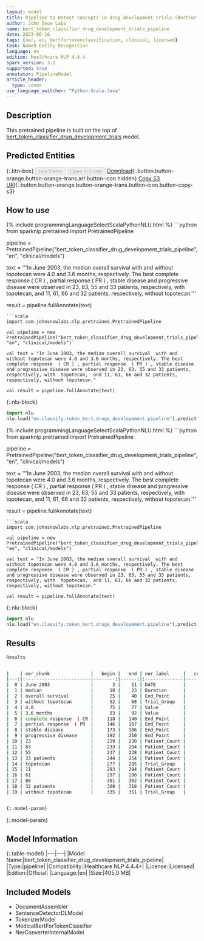 ```yaml
---
layout: model
title: Pipeline to Detect concepts in drug development trials (BertForTokenClassification)
author: John Snow Labs
name: bert_token_classifier_drug_development_trials_pipeline
date: 2023-06-16
tags: [ner, en, bertfortokenclassification, clinical, licensed]
task: Named Entity Recognition
language: en
edition: Healthcare NLP 4.4.4
spark_version: 3.2
supported: true
annotator: PipelineModel
article_header:
  type: cover
use_language_switcher: "Python-Scala-Java"
---
```


## Description

This pretrained pipeline is built on the top of [bert_token_classifier_drug_development_trials](https://nlp.johnsnowlabs.com/2022/06/18/bert_token_classifier_drug_development_trials_en_3_0.html) model.

## Predicted Entities



{:.btn-box}
<button class="button button-orange" disabled>Live Demo</button>
<button class="button button-orange" disabled>Open in Colab</button>
[Download](https://s3.amazonaws.com/auxdata.johnsnowlabs.com/clinical/models/bert_token_classifier_drug_development_trials_pipeline_en_4.4.4_3.2_1686953048235.zip){:.button.button-orange.button-orange-trans.arr.button-icon.hidden}
[Copy S3 URI](s3://auxdata.johnsnowlabs.com/clinical/models/bert_token_classifier_drug_development_trials_pipeline_en_4.4.4_3.2_1686953048235.zip){:.button.button-orange.button-orange-trans.button-icon.button-copy-s3}

## How to use

<div class="tabs-box" markdown="1">
{% include programmingLanguageSelectScalaPythonNLU.html %}
```python
from sparknlp.pretrained import PretrainedPipeline

pipeline = PretrainedPipeline("bert_token_classifier_drug_development_trials_pipeline", "en", "clinical/models")

text = '''In June 2003, the median overall survival  with and without topotecan were 4.0 and 3.6 months, respectively. The best complete response  ( CR ) , partial response  ( PR ) , stable disease and progressive disease were observed in 23, 63, 55 and 33 patients, respectively, with  topotecan,  and 11, 61, 66 and 32 patients, respectively, without topotecan.'''

result = pipeline.fullAnnotate(text)
```
```scala
import com.johnsnowlabs.nlp.pretrained.PretrainedPipeline

val pipeline = new PretrainedPipeline("bert_token_classifier_drug_development_trials_pipeline", "en", "clinical/models")

val text = "In June 2003, the median overall survival  with and without topotecan were 4.0 and 3.6 months, respectively. The best complete response  ( CR ) , partial response  ( PR ) , stable disease and progressive disease were observed in 23, 63, 55 and 33 patients, respectively, with  topotecan,  and 11, 61, 66 and 32 patients, respectively, without topotecan."

val result = pipeline.fullAnnotate(text)
```


{:.nlu-block}
```python
import nlu
nlu.load("en.classify.token_bert.druge_developement.pipeline").predict("""In June 2003, the median overall survival  with and without topotecan were 4.0 and 3.6 months, respectively. The best complete response  ( CR ) , partial response  ( PR ) , stable disease and progressive disease were observed in 23, 63, 55 and 33 patients, respectively, with  topotecan,  and 11, 61, 66 and 32 patients, respectively, without topotecan.""")
```

</div>

<div class="tabs-box" markdown="1">
{% include programmingLanguageSelectScalaPythonNLU.html %}
```python
from sparknlp.pretrained import PretrainedPipeline

pipeline = PretrainedPipeline("bert_token_classifier_drug_development_trials_pipeline", "en", "clinical/models")

text = '''In June 2003, the median overall survival  with and without topotecan were 4.0 and 3.6 months, respectively. The best complete response  ( CR ) , partial response  ( PR ) , stable disease and progressive disease were observed in 23, 63, 55 and 33 patients, respectively, with  topotecan,  and 11, 61, 66 and 32 patients, respectively, without topotecan.'''

result = pipeline.fullAnnotate(text)
```
```scala
import com.johnsnowlabs.nlp.pretrained.PretrainedPipeline

val pipeline = new PretrainedPipeline("bert_token_classifier_drug_development_trials_pipeline", "en", "clinical/models")

val text = "In June 2003, the median overall survival  with and without topotecan were 4.0 and 3.6 months, respectively. The best complete response  ( CR ) , partial response  ( PR ) , stable disease and progressive disease were observed in 23, 63, 55 and 33 patients, respectively, with  topotecan,  and 11, 61, 66 and 32 patients, respectively, without topotecan."

val result = pipeline.fullAnnotate(text)
```

{:.nlu-block}
```python
import nlu
nlu.load("en.classify.token_bert.druge_developement.pipeline").predict("""In June 2003, the median overall survival  with and without topotecan were 4.0 and 3.6 months, respectively. The best complete response  ( CR ) , partial response  ( PR ) , stable disease and progressive disease were observed in 23, 63, 55 and 33 patients, respectively, with  topotecan,  and 11, 61, 66 and 32 patients, respectively, without topotecan.""")
```
</div>

## Results

```bash
Results


|    | ner_chunk               |   begin |   end | ner_label     |   confidence |
|---:|:------------------------|--------:|------:|:--------------|-------------:|
|  0 | June 2003               |       3 |    11 | DATE          |     0.996034 |
|  1 | median                  |      18 |    23 | Duration      |     0.999535 |
|  2 | overall survival        |      25 |    40 | End_Point     |     0.996754 |
|  3 | without topotecan       |      52 |    68 | Trial_Group   |     0.976542 |
|  4 | 4.0                     |      75 |    77 | Value         |     0.998101 |
|  5 | 3.6 months              |      83 |    92 | Value         |     0.998159 |
|  6 | complete response  ( CR |     118 |   140 | End_Point     |     0.998629 |
|  7 | partial response  ( PR  |     146 |   167 | End_Point     |     0.998672 |
|  8 | stable disease          |     173 |   186 | End_Point     |     0.996891 |
|  9 | progressive disease     |     192 |   210 | End_Point     |     0.997602 |
| 10 | 23                      |     229 |   230 | Patient_Count |     0.998463 |
| 11 | 63                      |     233 |   234 | Patient_Count |     0.996301 |
| 12 | 55                      |     237 |   238 | Patient_Count |     0.996667 |
| 13 | 33 patients             |     244 |   254 | Patient_Count |     0.995486 |
| 14 | topotecan               |     277 |   285 | Trial_Group   |     0.999624 |
| 15 | 11                      |     293 |   294 | Patient_Count |     0.998747 |
| 16 | 61                      |     297 |   298 | Patient_Count |     0.998314 |
| 17 | 66                      |     301 |   302 | Patient_Count |     0.998066 |
| 18 | 32 patients             |     308 |   318 | Patient_Count |     0.996285 |
| 19 | without topotecan       |     335 |   351 | Trial_Group   |     0.971218 |


{:.model-param}
```

{:.model-param}
## Model Information

{:.table-model}
|---|---|
|Model Name:|bert_token_classifier_drug_development_trials_pipeline|
|Type:|pipeline|
|Compatibility:|Healthcare NLP 4.4.4+|
|License:|Licensed|
|Edition:|Official|
|Language:|en|
|Size:|405.0 MB|

## Included Models

- DocumentAssembler
- SentenceDetectorDLModel
- TokenizerModel
- MedicalBertForTokenClassifier
- NerConverterInternalModel